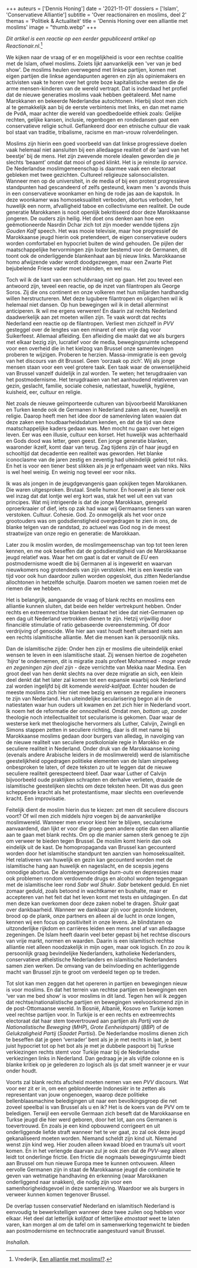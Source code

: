 +++
auteurs = ['Dennis Honing']
date = '2021-11-01'
dossiers = ['Islam', 'Conservatieve Alliantie']
subtitle = 'Over reactionairen en moslims, deel 2'
themas = 'Politiek & Actualiteit'
title = 'Dennis Honing over een alliantie met moslims'
image = "thumb.webp"
+++


_Dit artikel is een reactie op een eerder gepubliceerd artikel op Reactionair.nl._[^1]

We kijken naar de vraag of er en mogelijkheid is voor een rechtse coalitie met de Islam, ofwel moslims. Zoiets lijkt aanvankelijk een 'ver van je bed show'. De moslims heulen overwegend met linkse partijen, komen met eigen partijen die linkse agendapunten ageren en zijn als opiniemakers en activisten vaak te horen over het grote boze kapitalistische westen die de arme mensen-kinderen van de wereld vertrapt. Dat is inderdaad het profiel dat de nieuwe generaties moslims vaak hebben geëtaleerd. Met name Marokkanen en bekeerde Nederlandse autochtonen. Hierbij sloot men zich al te gemakkelijk aan bij de eerste verbintenis met links, en dan met name de PvdA, maar achter die wereld van goedbedoelde ethiek zoals: Gelijke rechten, gelijke kansen, inclusie, regenbogen en rondedansen gaat een conservatieve religie schuil. Geflankeerd door een etnische cultuur die vaak bol staat van traditie, tribalisme, racisme en man-vrouw rolverdelingen.

Moslims zijn hierin een goed voorbeeld van dat linkse progressieve doelen vaak helemaal niet aansluiten bij een alledaagse realiteit of de 'aard van het beestje' bij de mens. Het zijn zwevende morele idealen geworden die je slechts ‘beaamt’ omdat dat mooi of goed klinkt. Het is je reinste _lip service_. De Nederlandse moslimgemeenschap is daarmee vaak een electoraat gebleken met twee gezichten. Cultureel religieuze salonsocialisten. Wanneer men op de universiteit, in de media of bij een protest progressieve standpunten had gescandeerd of zelfs gesteund, kwam men 's avonds thuis in een conservatieve woonkamer en hing de rode jas aan de kapstok. In deze woonkamer was homoseksualiteit verboden, abortus verboden, het huwelijk een norm, afvalligheid taboe en collectivisme een realiteit. De oude generatie Marokkanen is nooit openlijk bekritiseerd door deze Marokkaanse jongeren. De ouders zijn heilig. Het doet ons denken aan hoe een geëmotioneerde Nasrdin Dchar zich tot zijn moeder wendde tijdens zijn _Gouden Kalf_ speech. Het was mooie televisie, maar hoe progressief de Marokkaanse jeugd hierin ook pretendeert, de eigen conservatieve ouders worden comfortabel en hypocriet buiten de wind gehouden. De pijlen der maatschappelijke hervormingen zijn louter bestemd voor de Germanen, dit toont ook de onderliggende blankenhaat aan bij nieuw links. Marokkaanse homo afwijzende vader wordt doodgezwegen, maar een Zwarte Piet bejubelende Friese vader moet inbinden, en wel nu.

Toch wil ik de kant van een schuldvraag niet op gaan. Het zou teveel een antwoord zijn, teveel een reactie, op de inzet van filantropen als George Soros. Zij die ons continent en onze volkeren met hun miljarden hardhandig willen herstructureren. Met deze lugubere filantropen en oligarchen wil ik helemaal niet dansen. Op hun bewegingen wil ik in detail allerminst anticiperen. Ik wil me ergens verweren! En daarin zal rechts Nederland daadwerkelijk aan zet moeten willen zijn. Te vaak wordt dat rechts Nederland een reactie op de filantropen. Verliest men zichzelf in _PVV_ gesteggel over de lengtes van een minaret of een vrije dag voor Suikerfeest. Allemaal afleiding. Een afleiding die maakt dat we als burgers met elkaar bezig zijn, lucratief voor de media, bewegingsruimte scheppend voor een overheid die in het kielzog van Brussel onze samenlevingen proberen te wijzigen. Proberen te herzien. Massa-immigratie is een gevolg van het discours van dit Brussel. Geen ‘oorzaak op zich’. Wij als jonge mensen staan voor een veel grotere taak. Een taak waar de onwenselijkheid van Brussel vanzelf duidelijk in zal worden. Te weten; het terugdraaien van het postmodernisme. Het terugdraaien van het aanhoudend relativeren van gezin, geslacht, familie, sociale cohesie, natiestaat, huwelijk, hygiëne, kuisheid, eer, cultuur en religie.

Net zoals de nieuwe geïmporteerde culturen van bijvoorbeeld Marokkanen en Turken kende ook de Germanen in Nederland zaken als eer, huwelijk en religie. Daarop heeft men het idee door de samenleving laten waaien dat deze zaken een houdbaarheidsdatum kenden, en dat de tijd van deze maatschappelijke kaders gedaan was. Men mocht nu gaan over het eigen leven. Eer was een illusie, cultuur een korset. Het huwelijk was achterhaald en Gods dood was letter, geen geest. Een jonge generatie blanken, waaronder ikzelf, komt daar van terug. Zag tijdens zijn of haar jeugd en schooltijd dat decadentie een realiteit was geworden. Het blanke iconoclasme van de jaren zestig en zeventig had uiteindelijk geleid tot niks. En het is voor een tiener best slikken als je je erfgenaam weet van niks. Niks is wel heel weinig. En weinig nog teveel eer voor niks.

Ik was als jongen in de jeugdgevangenis gaan opkijken tegen Marokkanen. Die waren uitgesproken. Brutaal. Snelle humor. En hoewel je als tiener ook wel inzag dat dat lontje wel erg kort was, stak het wel uit een vat van principes. Wat mij intrigeerde is dat de jonge Marokkaan, geregeld oproerkraaier of dief, iets op zak had waar wij Germaanse tieners van waren verstoken. Cultuur. Cohesie. God. Zo onmogelijk als het voor onze grootouders was om godsdienstigheid overgedragen te zien in ons, de blanke telgen van de randstad, zo actueel was God nog in de meest straatwijze van onze regio en generatie: de Marokkaan.

Later zou ik moslim worden, de moslimgemeenschap van top tot teen leren kennen, en me ook beseffen dat de godsdienstigheid van de Marokkaanse jeugd relatief was. Waar het om gaat is dat er vanuit de _EU_ een postmodernisme woedt die bij Germanen al is ingewerkt en waarvan nieuwkomers nog grotendeels van zijn verstoken. Het is een kwestie van tijd voor ook hun daardoor zullen worden opgeslokt, dus zitten Nederlandse allochtonen in hetzelfde schuitje. Daarom moeten we samen roeien met de riemen die we hebben.

Het is belangrijk, aangaande de vraag of blank rechts en moslims een alliantie kunnen sluiten, dat beide een helder vertrekpunt hebben. Onder rechts en extreemrechtse blanken bestaat het idee dat niet-Germanen op een dag uit Nederland vertrokken dienen te zijn. Hetzij vrijwillig door financiële stimulatie of ratio gebaseerde overeenstemming. Of door verdrijving of genocide. Wie hier aan vast houdt heeft uiteraard niets aan een rechts islamitische alliantie. Met die mensen kan ik persoonlijk niks.

Dan de islamitische zijde: Onder hen zijn er moslims die uiteindelijk enkel wensen te leven in een islamitische staat. Zij wensen hiertoe de zogeheten _‘hijra’_ te ondernemen, dit is migratie zoals profeet Mohammed _- moge vrede en zegeningen zijn deel zijn -_ deze verrichtte van Mekka naar Medina. Een groot deel van hen denkt slechts na over deze migratie an sich, een klein deel denkt dat het later zal komen tot een expansie waarbij ook Nederland zal worden ingelijfd bij dit komende _wereld-kalifaat_. Echter houden de meeste moslims zich hier niet mee bezig en wensen ze reguliere inwoners te zijn van Nederland. Hun uiteindelijke secularisering begon al in de natiestaten waar hun ouders uit kwamen en zet zich hier in Nederland voort. Ik noem het de reformatie der onnozelheid. Omdat men, _bottom up_, zonder theologie noch intellectualiteit tot secularisme is gekomen. Daar waar de westerse kerk met theologische hervormers als Luther, Calvijn, Zwingli en Simons stappen zetten in seculiere richting, daar is dit met name bij Marokkaanse moslims gedaan door burgers van alledag, in navolging van de nieuwe realiteit van seculiere postkoloniale  regie in Marokko en de seculiere realiteit in Nederland. Onder druk van de Marokkaanse koning (evenals andere Arabische leiders in de moslimwereld) werd de islamitische geestelijkheid opgedragen politieke elementen van de Islam simpelweg onbesproken te laten, of deze teksten zo uit te leggen dat de nieuwe seculiere realiteit gerespecteerd bleef. Daar waar Luther of Calvijn bijvoorbeeld oude praktijken schrapten en derhalve verlieten, draaide de islamitische geestelijken slechts om deze teksten heen. Dit was dus geen scheppende kracht als het protestantisme, maar slechts een overlevende kracht. Een improvisatie.

Feitelijk dient de moslim hierin dus te kiezen: zet men dit seculiere discours voort? Of wil men zich middels _hijra_ voegen bij de aanvankelijke moslimwereld. Wanneer men ervoor kiest hier te blijven, secularisme aanvaardend, dan lijkt er voor die groep geen andere optie dan een alliantie aan te gaan met blank rechts. Om op die manier samen sterk genoeg te zijn om verweer te bieden tegen Brussel. De moslim komt hierin dan ook eindelijk uit de kast. De homopropaganda van Brussel kan gecounterd worden door het islamitische standpunt ten aanzien van homoseksualiteit. Het relativeren van huwelijk en gezin kan gecounterd worden met de islamitische hang aan huwelijk en nageslacht, en de scepsis jegens onnodige abortus. De alomtegenwoordige _burn-outs_ en depressies maar ook problemen rondom verdovende drugs en alcohol worden tegengegaan met de islamitische leer rond _Sabr wal Shukr_. _Sabr_ betekent geduld. En niet zomaar geduld, zoals betoond in wachtkamer en bushalte, maar er accepteren van het feit dat het leven komt met tests en uitdagingen. En dat men deze kan overkomen door deze zaken nobel te dragen. _Shukr_ gaat over dankbaarheid. Wanneer we dankbaar zijn voor gezonde kinderen, brood op de plank, onze partners en alleen al de lucht in onze longen, kennen wij een focus op positiviteit in onze levens. Je blindstaren op uitzonderlijke rijkdom en carrières leiden een mens snel af van alledaagse zegeningen. De Islam heeft daarin veel beter gepast bij het rechtse discours van vrije markt, normen en waarden. Daarin is een islamitisch rechtse alliantie niet alleen noodzakelijk in mijn ogen, maar ook logisch. En zo zou ik persoonlijk graag bevindelijke Nederlanders, katholieke Nederlanders, conservatieve atheïstische Nederlanders en islamitische Nederlanders samen zien werken. De omvang van de beïnvloeding en achterliggende macht van Brussel zijn te groot om verdeeld tegen op te treden.

Tot slot kan men zeggen dat het opereren in partijen en bewegingen nieuw is voor moslims. En dat het terrein van rechtse partijen en bewegingen een ‘ver van me bed show’ is voor moslims in dit land. Tegen hen wil ik zeggen dat rechtse/nationalistische partijen en bewegingen veelvoorkomend zijn in de post-Ottomaanse wereld. In Bosnië, Albanië, Kosovo en Turkije komen veel rechtse partijen voor. In Turkije is er een rechts en extreemrechts electoraat dat haar stem toevertrouwd aan partijen als _Partij van de Nationalistische Beweging_ (_MHP_), _Grote Eenheidspartij_ (_BBP_) of de _Gelukzaligheid Partij_ (_Saadet Partisi_). De Nederlandse moslims dienen zich te beseffen dat je geen ‘verrader’ bent als je je met rechts in laat, je bent juist hypocriet tot op het bot als je met je dubbele paspoort bij Turkse verkiezingen rechts stemt voor Turkije maar bij de Nederlandse verkiezingen links in Nederland. Dan gedraag je je als vijfde colonne en is blanke kritiek op je gelederen zo logisch als ijs dat smelt wanneer je er vuur onder houdt.

Voorts zal blank rechts afscheid moeten nemen van een _PVV_ discours. Wat voor eer zit er in, om een geblondeerde Indonesiër in te zetten als representant van jouw ongenoegen, waarop deze politieke bellenblaasmachine beledigingen uit naar een bevolkingsgroep die net zoveel speelbal is van Brussel als u en ik? Het is de koers van de PVV om te beledigen. Terwijl een eervolle Germaan zich beseft dat de Marokkaanse en Turkse jeugd die hier werd geboren, door het lot, aan ons Germanen is toevertrouwd. En zoals je een kind opbouwend corrigeert en uit onderliggende liefde straft wanneer het te ver gaat, zo zal ook deze jeugd gekanaliseerd moeten worden. Niemand scheldt zijn kind uit. Niemand wenst zijn kind weg. Hier zouden alleen kwaad bloed en trauma’s uit voort komen. En in het verlengde daarvan zul je ook zien dat de _PVV-weg_ alleen leidt tot onderlinge frictie. Een frictie die nogmaals bewegingsruimte biedt aan Brussel om hun nieuwe Europa mee te kunnen ontvouwen. Alleen eervolle Germanen zijn in staat de Marokkaanse jeugd die combinatie te geven van wetmatige handhaving én erkenning (waar Marokkanen onderliggend naar snakken), die nodig zijn voor een samenhorigheidsgevoel in deze samenleving. Waardoor we als burgers in verweer kunnen komen tegenover Brussel.

De overlap tussen conservatief Nederland en islamitisch Nederland is eenvoudig te bewerkstelligen wanneer deze twee zuilen oog hebben voor elkaar. Het deel dat letterlijk _kalifaat_ of letterlijke _etnostaat_ weet te laten varen, kan morgen al om de tafel om in samenwerking tegenwicht te bieden aan postmodernisme en technocratie aangestuurd vanuit Brussel.

_Inshallah_.

[^1]: Vrederijk, [Een alliantie met moslims!?](https://reactionair.nl/artikelen/een-alliantie-met-moslims/).
